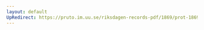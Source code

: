 ```yaml
---
layout: default
UpRedirect: https://pruto.im.uu.se/riksdagen-records-pdf/1869/prot-1869--fk--421/prot-1869--fk--421_058.pdf
---
```

